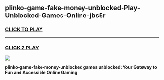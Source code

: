 
## plinko-game-fake-money-unblocked-Play-Unblocked-Games-Online-jbs5r
<h3>
<a href="https://premium76.site?title=plinko-game-fake-money-unblocked&ref=25A">CLICK TO PLAY</a></h3>
<hr>

<h3>
<a href="https://premium76.site?title=plinko-game-fake-money-unblocked&ref=25A">CLICK 2 PLAY</a>
  
</h3>

<a href="https://premium76.site?title=plinko-game-fake-money-unblocked&ref=25A"><img src="https://clearcache.store/games.png"></a>


**plinko-game-fake-money-unblocked games unblocked: Your Gateway to Fun and Accessible Online Gaming**

